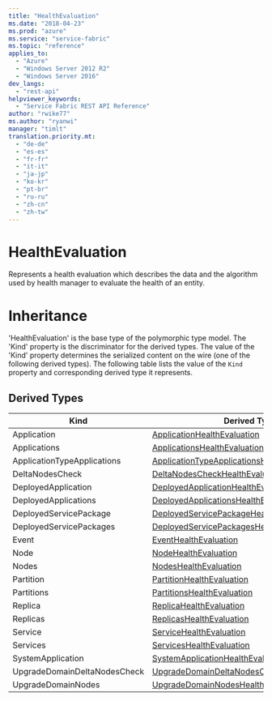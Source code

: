 ```yaml
---
title: "HealthEvaluation"
ms.date: "2018-04-23"
ms.prod: "azure"
ms.service: "service-fabric"
ms.topic: "reference"
applies_to: 
  - "Azure"
  - "Windows Server 2012 R2"
  - "Windows Server 2016"
dev_langs: 
  - "rest-api"
helpviewer_keywords: 
  - "Service Fabric REST API Reference"
author: "rwike77"
ms.author: "ryanwi"
manager: "timlt"
translation.priority.mt: 
  - "de-de"
  - "es-es"
  - "fr-fr"
  - "it-it"
  - "ja-jp"
  - "ko-kr"
  - "pt-br"
  - "ru-ru"
  - "zh-cn"
  - "zh-tw"
---
```

# HealthEvaluation

Represents a health evaluation which describes the data and the algorithm used by health manager to evaluate the health of an entity.
# Inheritance

'HealthEvaluation' is the base type of the polymorphic type model. The 'Kind' property is the discriminator for the derived types. 
The value of the 'Kind' property determines the serialized content on the wire (one of the following derived types). 
The following table lists the value of the `Kind` property and corresponding derived type it represents.
## Derived Types

| Kind | Derived Type |
| --- | --- | 
| Application | [ApplicationHealthEvaluation](sfclient-model-applicationhealthevaluation.md) |
| Applications | [ApplicationsHealthEvaluation](sfclient-model-applicationshealthevaluation.md) |
| ApplicationTypeApplications | [ApplicationTypeApplicationsHealthEvaluation](sfclient-model-applicationtypeapplicationshealthevaluation.md) |
| DeltaNodesCheck | [DeltaNodesCheckHealthEvaluation](sfclient-model-deltanodescheckhealthevaluation.md) |
| DeployedApplication | [DeployedApplicationHealthEvaluation](sfclient-model-deployedapplicationhealthevaluation.md) |
| DeployedApplications | [DeployedApplicationsHealthEvaluation](sfclient-model-deployedapplicationshealthevaluation.md) |
| DeployedServicePackage | [DeployedServicePackageHealthEvaluation](sfclient-model-deployedservicepackagehealthevaluation.md) |
| DeployedServicePackages | [DeployedServicePackagesHealthEvaluation](sfclient-model-deployedservicepackageshealthevaluation.md) |
| Event | [EventHealthEvaluation](sfclient-model-eventhealthevaluation.md) |
| Node | [NodeHealthEvaluation](sfclient-model-nodehealthevaluation.md) |
| Nodes | [NodesHealthEvaluation](sfclient-model-nodeshealthevaluation.md) |
| Partition | [PartitionHealthEvaluation](sfclient-model-partitionhealthevaluation.md) |
| Partitions | [PartitionsHealthEvaluation](sfclient-model-partitionshealthevaluation.md) |
| Replica | [ReplicaHealthEvaluation](sfclient-model-replicahealthevaluation.md) |
| Replicas | [ReplicasHealthEvaluation](sfclient-model-replicashealthevaluation.md) |
| Service | [ServiceHealthEvaluation](sfclient-model-servicehealthevaluation.md) |
| Services | [ServicesHealthEvaluation](sfclient-model-serviceshealthevaluation.md) |
| SystemApplication | [SystemApplicationHealthEvaluation](sfclient-model-systemapplicationhealthevaluation.md) |
| UpgradeDomainDeltaNodesCheck | [UpgradeDomainDeltaNodesCheckHealthEvaluation](sfclient-model-upgradedomaindeltanodescheckhealthevaluation.md) |
| UpgradeDomainNodes | [UpgradeDomainNodesHealthEvaluation](sfclient-model-upgradedomainnodeshealthevaluation.md) |

